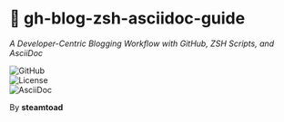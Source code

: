 # 🚀 gh-blog-zsh-asciidoc-guide  
*A Developer-Centric Blogging Workflow with GitHub, ZSH Scripts, and AsciiDoc*  

![GitHub](https://img.shields.io/badge/GitHub-Deployed-success?style=flat&logo=github)  
![License](https://img.shields.io/badge/License-MIT-blue)  
![AsciiDoc](https://img.shields.io/badge/Format-AsciiDoc-orange)

By **steamtoad**
